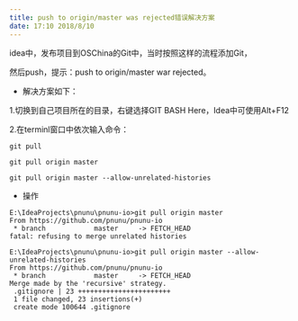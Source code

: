 ```yaml
---
title: push to origin/master was rejected错误解决方案
date: 17:10 2018/8/10
---
```


idea中，发布项目到OSChina的Git中，当时按照这样的流程添加Git，

然后push，提示：push to origin/master war rejected。

- 解决方案如下：

1.切换到自己项目所在的目录，右键选择GIT BASH Here，Idea中可使用Alt+F12

2.在terminl窗口中依次输入命令：

```
git pull

git pull origin master

git pull origin master --allow-unrelated-histories
```

- 操作

```
E:\IdeaProjects\pnunu\pnunu-io>git pull origin master
From https://github.com/pnunu/pnunu-io
 * branch            master     -> FETCH_HEAD
fatal: refusing to merge unrelated histories

E:\IdeaProjects\pnunu\pnunu-io>git pull origin master --allow-unrelated-histories
From https://github.com/pnunu/pnunu-io
 * branch            master     -> FETCH_HEAD
Merge made by the 'recursive' strategy.
 .gitignore | 23 +++++++++++++++++++++++
 1 file changed, 23 insertions(+)
 create mode 100644 .gitignore

```

